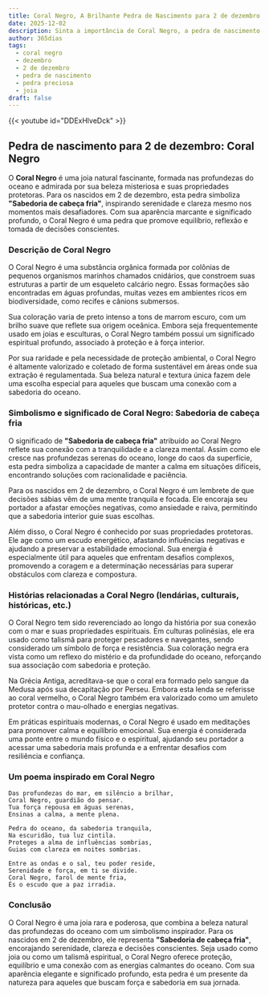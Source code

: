 ```yaml
---
title: Coral Negro, A Brilhante Pedra de Nascimento para 2 de dezembro
date: 2025-12-02
description: Sinta a importância de Coral Negro, a pedra de nascimento de 2 de dezembro que simboliza Sabedoria de cabeça fria. Deixe que sua beleza e significado iluminem seu dia.
author: 365dias
tags:
  - coral negro
  - dezembro
  - 2 de dezembro
  - pedra de nascimento
  - pedra preciosa
  - joia
draft: false
---
```


{{< youtube id="DDExHlveDck" >}}

## Pedra de nascimento para 2 de dezembro: Coral Negro

O **Coral Negro** é uma joia natural fascinante, formada nas profundezas do oceano e admirada por sua beleza misteriosa e suas propriedades protetoras. Para os nascidos em 2 de dezembro, esta pedra simboliza **"Sabedoria de cabeça fria"**, inspirando serenidade e clareza mesmo nos momentos mais desafiadores. Com sua aparência marcante e significado profundo, o Coral Negro é uma pedra que promove equilíbrio, reflexão e tomada de decisões conscientes.

### Descrição de Coral Negro

O Coral Negro é uma substância orgânica formada por colônias de pequenos organismos marinhos chamados cnidários, que constroem suas estruturas a partir de um esqueleto calcário negro. Essas formações são encontradas em águas profundas, muitas vezes em ambientes ricos em biodiversidade, como recifes e cânions submersos.

Sua coloração varia de preto intenso a tons de marrom escuro, com um brilho suave que reflete sua origem oceânica. Embora seja frequentemente usado em joias e esculturas, o Coral Negro também possui um significado espiritual profundo, associado à proteção e à força interior.

Por sua raridade e pela necessidade de proteção ambiental, o Coral Negro é altamente valorizado e coletado de forma sustentável em áreas onde sua extração é regulamentada. Sua beleza natural e textura única fazem dele uma escolha especial para aqueles que buscam uma conexão com a sabedoria do oceano.

### Simbolismo e significado de Coral Negro: Sabedoria de cabeça fria

O significado de **"Sabedoria de cabeça fria"** atribuído ao Coral Negro reflete sua conexão com a tranquilidade e a clareza mental. Assim como ele cresce nas profundezas serenas do oceano, longe do caos da superfície, esta pedra simboliza a capacidade de manter a calma em situações difíceis, encontrando soluções com racionalidade e paciência.

Para os nascidos em 2 de dezembro, o Coral Negro é um lembrete de que decisões sábias vêm de uma mente tranquila e focada. Ele encoraja seu portador a afastar emoções negativas, como ansiedade e raiva, permitindo que a sabedoria interior guie suas escolhas.

Além disso, o Coral Negro é conhecido por suas propriedades protetoras. Ele age como um escudo energético, afastando influências negativas e ajudando a preservar a estabilidade emocional. Sua energia é especialmente útil para aqueles que enfrentam desafios complexos, promovendo a coragem e a determinação necessárias para superar obstáculos com clareza e compostura.

### Histórias relacionadas a Coral Negro (lendárias, culturais, históricas, etc.)

O Coral Negro tem sido reverenciado ao longo da história por sua conexão com o mar e suas propriedades espirituais. Em culturas polinésias, ele era usado como talismã para proteger pescadores e navegantes, sendo considerado um símbolo de força e resistência. Sua coloração negra era vista como um reflexo do mistério e da profundidade do oceano, reforçando sua associação com sabedoria e proteção.

Na Grécia Antiga, acreditava-se que o coral era formado pelo sangue da Medusa após sua decapitação por Perseu. Embora esta lenda se referisse ao coral vermelho, o Coral Negro também era valorizado como um amuleto protetor contra o mau-olhado e energias negativas.

Em práticas espirituais modernas, o Coral Negro é usado em meditações para promover calma e equilíbrio emocional. Sua energia é considerada uma ponte entre o mundo físico e o espiritual, ajudando seu portador a acessar uma sabedoria mais profunda e a enfrentar desafios com resiliência e confiança.

### Um poema inspirado em Coral Negro

```
Das profundezas do mar, em silêncio a brilhar,  
Coral Negro, guardião do pensar.  
Tua força repousa em águas serenas,  
Ensinas a calma, a mente plena.  

Pedra do oceano, da sabedoria tranquila,  
Na escuridão, tua luz cintila.  
Proteges a alma de influências sombrias,  
Guias com clareza em noites sombrias.  

Entre as ondas e o sal, teu poder reside,  
Serenidade e força, em ti se divide.  
Coral Negro, farol de mente fria,  
És o escudo que a paz irradia.
```

### Conclusão

O Coral Negro é uma joia rara e poderosa, que combina a beleza natural das profundezas do oceano com um simbolismo inspirador. Para os nascidos em 2 de dezembro, ele representa **"Sabedoria de cabeça fria"**, encorajando serenidade, clareza e decisões conscientes. Seja usado como joia ou como um talismã espiritual, o Coral Negro oferece proteção, equilíbrio e uma conexão com as energias calmantes do oceano. Com sua aparência elegante e significado profundo, esta pedra é um presente da natureza para aqueles que buscam força e sabedoria em sua jornada.